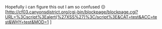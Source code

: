 Hopefully i can figure this out
I am so confused 😔
[http://cf03.canyonsdistrict.org/cgi-bin/blockpage/blockpage.cgi?URL=%3Cscript%3Ealert(%27XSS%27)%3C/script%3E&CAT=test&ACC=test&WHY=test&MOD=1
]
